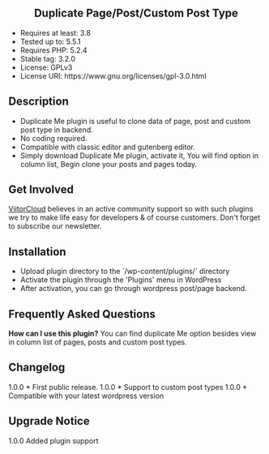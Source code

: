 <h2 align="center"> Duplicate Page/Post/Custom Post Type </h2>

<ul> 
<li>Requires at least: 3.8</li>
<li>Tested up to: 5.5.1</li>
<li>Requires PHP: 5.2.4</li>
<li>Stable tag: 3.2.0</li>
<li>License: GPLv3</li>
<li>License URI: https://www.gnu.org/licenses/gpl-3.0.html</li>
</ul>

## Description 
<ul>
<li>Duplicate Me plugin is useful to clone data of page, post and custom post type in backend. </li>

<li>No coding required.  </li>

<li>Compatible with classic editor and gutenberg editor. </li>

<li>Simply download Duplicate Me plugin, activate it, You will find option in column list, Begin clone your posts and pages today.</li>
</ul>

## Get Involved 
 
  [ViitorCloud](https://viitorcloud.com/) believes in an active community support so with such plugins we try to make life easy for developers & of course customers. Don't forget to subscribe our newsletter.

## Installation 
<ul>
<li>Upload plugin directory to the `/wp-content/plugins/` directory</li>
<li> Activate the plugin through the 'Plugins' menu in WordPress </li>
<li> After activation, you can go through wordpress post/page backend.</li>
</ul>

## Frequently Asked Questions 

 <strong>How can I use this plugin?</strong>
 You can find duplicate Me option besides view in column list of pages, posts and custom post types.


## Changelog
1.0.0  * First public release.
1.0.0  * Support to custom post types
1.0.0  * Compatible with your latest wordpress version

## Upgrade Notice 
1.0.0 Added plugin support
